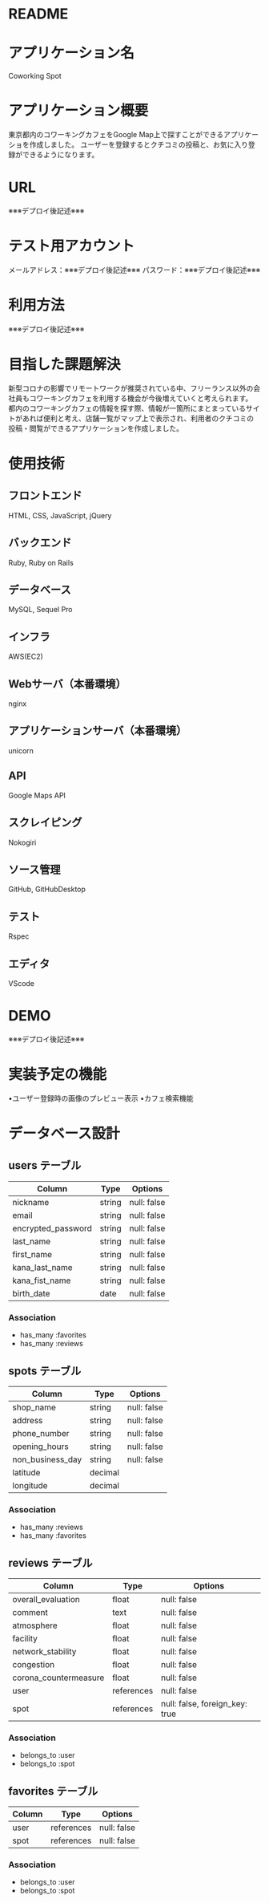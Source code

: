 # README

# アプリケーション名
Coworking Spot

# アプリケーション概要
東京都内のコワーキングカフェをGoogle Map上で探すことができるアプリケーショを作成しました。
ユーザーを登録するとクチコミの投稿と、お気に入り登録ができるようになります。

# URL
※※※デプロイ後記述※※※

# テスト用アカウント
メールアドレス：※※※デプロイ後記述※※※
パスワード：※※※デプロイ後記述※※※

# 利用方法
※※※デプロイ後記述※※※

# 目指した課題解決
新型コロナの影響でリモートワークが推奨されている中、フリーランス以外の会社員もコワーキングカフェを利用する機会が今後増えていくと考えられます。
都内のコワーキングカフェの情報を探す際、情報が一箇所にまとまっているサイトがあれば便利と考え、店舗一覧がマップ上で表示され、利用者のクチコミの投稿・閲覧ができるアプリケーションを作成しました。


# 使用技術

## フロントエンド
HTML, CSS, JavaScript, jQuery

## バックエンド
Ruby, Ruby on Rails

## データベース
MySQL, Sequel Pro

## インフラ
AWS(EC2)

## Webサーバ（本番環境）
nginx

## アプリケーションサーバ（本番環境）
unicorn

## API
Google Maps API

## スクレイピング
Nokogiri

## ソース管理
GitHub, GitHubDesktop

## テスト
Rspec

## エディタ
VScode


# DEMO
※※※デプロイ後記述※※※

# 実装予定の機能
•ユーザー登録時の画像のプレビュー表示
•カフェ検索機能

# データベース設計  

## users テーブル

| Column             | Type    | Options     |
| ------------------ | ------  | ----------- |
| nickname           | string  | null: false |
| email              | string  | null: false |
| encrypted_password | string  | null: false |
| last_name          | string  | null: false |
| first_name         | string  | null: false |
| kana_last_name     | string  | null: false |
| kana_fist_name     | string  | null: false |
| birth_date         | date    | null: false |

### Association
- has_many :favorites
- has_many :reviews


## spots テーブル

| Column             | Type    | Options     |
| ------------------ | ------  | ----------- |
| shop_name          | string  | null: false |
| address            | string  | null: false |
| phone_number       | string  | null: false |
| opening_hours      | string  | null: false |
| non_business_day   | string  | null: false |
| latitude           | decimal | 
| longitude          | decimal | 

### Association
- has_many :reviews
- has_many :favorites


## reviews テーブル

| Column             | Type    | Options     |
| ------------------ | ------  | ----------- |
| overall_evaluation | float   | null: false |
| comment            | text    | null: false |
| atmosphere         | float   | null: false |
| facility           | float   | null: false |
| network_stability  | float   | null: false |
| congestion         | float   | null: false |
| corona_countermeasure | float | null: false |
| user               | references  | null: false |
| spot               | references  | null: false, foreign_key: true |

### Association
- belongs_to :user
- belongs_to :spot


## favorites テーブル

| Column             | Type       | Options     |
| ------------------ | ---------- | ----------- |
| user               | references | null: false |
| spot               | references | null: false |

### Association
- belongs_to :user
- belongs_to :spot
